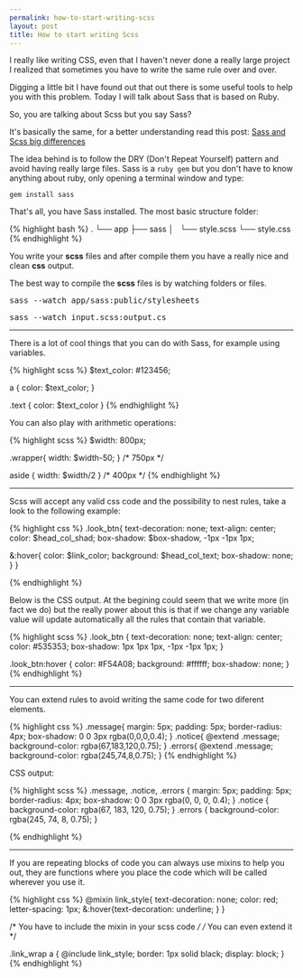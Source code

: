 ```yaml
---
permalink: how-to-start-writing-scss
layout: post
title: How to start writing Scss
---
```


I really like writing CSS, even that I haven't never done a really large project I realized that sometimes you have to write the same rule over and over.

Digging a little bit I have found out that out there is some useful tools to help you with this problem. Today I will talk about Sass that is based on Ruby.

<!-- more -->


So, you are talking about Scss but you say Sass?

It's basically the same, for a better understanding read this post: [Sass and Scss big differences](http://thesassway.com/editorial/sass-vs-scss-which-syntax-is-better)

The idea behind is to follow the DRY (Don't Repeat Yourself) pattern and avoid having really large files. Sass is a ``ruby gem`` but you don't have to know anything about ruby, only opening a terminal window and type:

``gem install sass``

That's all, you have Sass installed. The most basic structure folder:

{% highlight bash %}
.
└── app
    ├── sass
    │   └── style.scss
    └── style.css
{% endhighlight %}

You write your **scss** files and after compile them you have a really nice and clean **css** output.

The best way to compile the **scss** files is by watching folders or files.

<pre>
sass --watch app/sass:public/stylesheets
</pre> 

<pre>
sass --watch input.scss:output.cs
</pre>

---

There is a lot of cool things that you can do with Sass, for example using variables. 

{% highlight scss %}
$text_color: #123456;
    
a     { color: $text_color; }
    
.text { color: $text_color }
{% endhighlight %}

You can also play with arithmetic operations:

{% highlight scss %}
$width: 800px;
    
.wrapper{ width: $width-50; } /* 750px */
    
aside   { width: $width/2 }   /* 400px */
{% endhighlight %}

---

Scss will accept any valid css code and the possibility to nest rules, take a look to the following example:

{% highlight css %}
.look_btn{
  text-decoration: none;
  text-align: center;
  color: $head_col_shad;
  box-shadow: $box-shadow, -1px -1px 1px;
      
  &:hover{
      color: $link_color;
      background: $head_col_text;
      box-shadow: none;
  }
}

{% endhighlight %}

Below is the CSS output. At the begining could seem that we write more (in fact we do) but the really power about this is that if we change any variable value will update automatically all the rules that contain that variable.

{% highlight scss %}
.look_btn {
  text-decoration: none;
  text-align: center;
  color: #535353;
  box-shadow: 1px 1px 1px, -1px -1px 1px; 
 }
 
 .look_btn:hover {
    color: #F54A08;
    background: #ffffff;
    box-shadow: none; 
  }
{% endhighlight %}

---

You can extend rules to avoid writing the same code for two diferent elements.

{% highlight css %}
.message{
  margin: 5px;
  padding: 5px;
  border-radius: 4px;
  box-shadow: 0 0 3px rgba(0,0,0,0.4);
}
.notice{
	@extend .message;
	background-color: rgba(67,183,120,0.75);
}
.errors{
	@extend .message;
	background-color: rgba(245,74,8,0.75);
}
{% endhighlight %}

CSS output:

{% highlight scss %}
.message, .notice, .errors {
  margin: 5px;
  padding: 5px;
  border-radius: 4px;
  box-shadow: 0 0 3px rgba(0, 0, 0, 0.4);
}
.notice {
  background-color: rgba(67, 183, 120, 0.75); 
}
.errors {
  background-color: rgba(245, 74, 8, 0.75); 
}
  
 {% endhighlight %}
 
 ---
 
 If you are repeating blocks of code you can always use mixins to help you out, they are functions where you place the code which will be called wherever you use it.
 
 {% highlight css %}
 @mixin link_style{
	text-decoration: none;
	color: red;
	letter-spacing: 1px;
	&:hover{text-decoration: underline;
  }
}

/* You have to include the mixin in your scss code  */
/* You can even extend it */

.link_wrap a { 
    	@include link_style; 
        border:  1px solid black;
        display: block;
}
{% endhighlight %}
 
